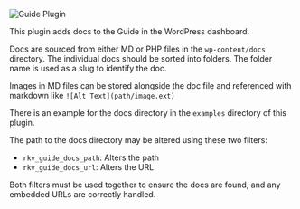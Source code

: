 ![Guide Plugin](./rkv-core.jpg "The Guide, from Reaktiv")

This plugin adds docs to the Guide in the WordPress dashboard.

Docs are sourced from either MD or PHP files in the `wp-content/docs` directory. The individual docs should be sorted into folders. The folder name is used as a slug to identify the doc.

Images in MD files can be stored alongside the doc file and referenced with markdown like `![Alt Text](path/image.ext)`

There is an example for the docs directory in the `examples` directory of this plugin.

The path to the docs directory may be altered using these two filters:
- `rkv_guide_docs_path`: Alters the path
- `rkv_guide_docs_url`: Alters the URL

Both filters must be used together to ensure the docs are found, and any embedded URLs are correctly handled.
